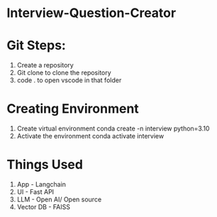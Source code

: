 # Interview-Question-Creator


# Git Steps:
1. Create a repository
2. Git clone to clone the repository
3. code . to open vscode in that folder


# Creating Environment
1. Create virtual environment
 conda create -n interview python=3.10
2. Activate the environment 
 conda activate interview
 

# Things Used
 1. App - Langchain
 2. UI - Fast API
 3. LLM - Open AI/ Open source
 4. Vector DB - FAISS

